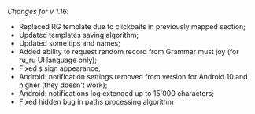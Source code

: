 _Changes for v 1.16_:
- Replaced RG template due to clickbaits in previously mapped section;
- Updated templates saving algorithm;
- Updated some tips and names;
- Added ability to request random record from Grammar must joy (for ru_ru UI language only);
- Fixed ```$``` sign appearance;
- Android: notification settings removed from version for Android 10 and higher (they doesn't work);
- Android: notifications log extended up to 15'000 characters;
- Fixed hidden bug in paths processing algorithm
